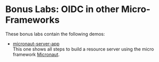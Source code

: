 # Bonus Labs: OIDC in other Micro-Frameworks

These bonus labs contain the following demos:

* [micronaut-server-app](micronaut-server-app)  
  This one shows all steps to build a resource server using the micro framework [Micronaut](https://micronaut.io).

